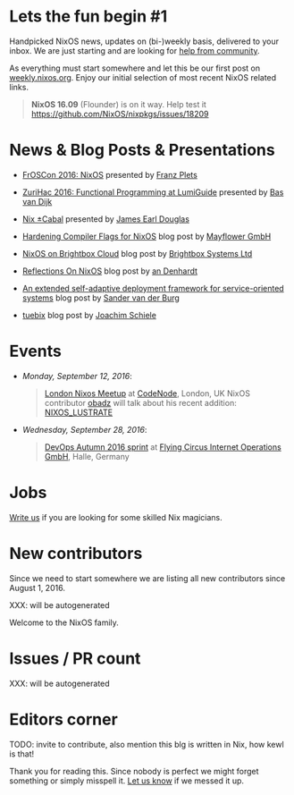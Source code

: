 # Lets the fun begin #1

Handpicked NixOS news, updates on (bi-)weekly basis, delivered to your inbox. 
We are just starting and are looking for [help from community][help].

As everything must start somewhere and let this be our first post on
[weekly.nixos.org][23]. Enjoy our initial selection of most recent NixOS
related links.

> **NixOS 16.09** (Flounder) is on it way.
> Help test it https://github.com/NixOS/nixpkgs/issues/18209


# News & Blog Posts & Presentations

- [FrOSCon 2016: NixOS][1] presented by [Franz Plets][2]

- [ZuriHac 2016: Functional Programming at LumiGuide][3] presented by [Bas van Dijk][4]

- [Nix ±Cabal][5] presented by [James Earl Douglas][6]

- [Hardening Compiler Flags for NixOS][7] blog post by [Mayflower GmbH][8]

- [NixOS on Brightbox Cloud][9] blog post by [Brightbox Systems Ltd][10]

- [Reflections On NixOS][11] blog post by [an Denhardt][12]

- [An extended self-adaptive deployment framework for service-oriented systems][13] blog post by [Sander van der Burg][14]

- [tuebix][15] blog post by [Joachim Schiele][16]


# Events

- *Monday, September 12, 2016*: 
  > [London Nixos Meetup][17] at [CodeNode][18], London, UK
  > NixOS contributor [obadz][19] will talk about his recent addition: [NIXOS_LUSTRATE][20]

- *Wednesday, September 28, 2016*:
  > [DevOps Autumn 2016 sprint][21] at [Flying Circus Internet Operations GmbH][22], Halle, Germany


# Jobs

[Write us](https://github.com/NixOS/nixos-weekly/issues/new) if you are looking
for some skilled Nix magicians.


# New contributors 

Since we need to start somewhere we are listing all new contributors since
August 1, 2016.

XXX: will be autogenerated

Welcome to the NixOS family.


# Issues / PR count

XXX: will be autogenerated


# Editors corner

TODO: invite to contribute, also mention this blg is written in Nix, how kewl
is that!

Thank you for reading this. Since nobody is perfect we might forget something
or simply misspell it. [Let us know][new-issue] if we messed it up.


[1]: https://media.ccc.de/v/froscon2016-1830-nixos
[2]: https://twitter.com/fpletz
[3]: https://youtu.be/IKznN_TYjZk?t=1580
[4]: https://github.com/basvandijk
[5]: https://begriffs.com/posts/2015-08-07-nix-plus-minus-cabal.html
[6]: http://earldouglas.com
[7]: https://blog.mayflower.de/5800-Hardening-Compiler-Flags-for-NixOS.html
[8]: https://mayflower.de
[9]: https://www.brightbox.com/blog/2016/08/25/nixos-on-brightbox-cloud/
[10]: brightbox.com
[11]: https://zenhack.net/2016/01/24/reflections-on-nixos.html
[12]: https://keybase.io/isd
[13]: http://sandervanderburg.blogspot.de/2016/08/an-extended-self-adaptive-deployment.html
[14]: http://github.com/svanderburg
[15]: https://lastlog.de/blog/posts/tuebix.html
[16]: https://lastlog.de/blog/about.html
[17]: https://skillsmatter.com/meetups/8440-london-nixos-usergroup
[18]: https://skillsmatter.com/meetups/8440-london-nixos-usergroup
[19]: https://github.com/obadz
[20]: https://github.com/NixOS/nixpkgs/pull/17784
[21]: http://www.meetup.com/DevOps-Sprint/events/231563717/
[22]: http://flyingcircus.io/
[23]: http://weekly.nixos.org

[help]: https://github.com/nixos/nixos-weekly#want-to-help-shape-nixos-weekly
[new-issue]: https://github.com/nixos/nixos-weekly/issues/new

